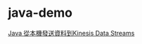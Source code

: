 # java-demo
[Java 從本機發送資料到Kinesis Data Streams](https://matthung0807.blogspot.com/2021/12/java-localhost-put-data-to-kinesis-data-streams.html.html)
